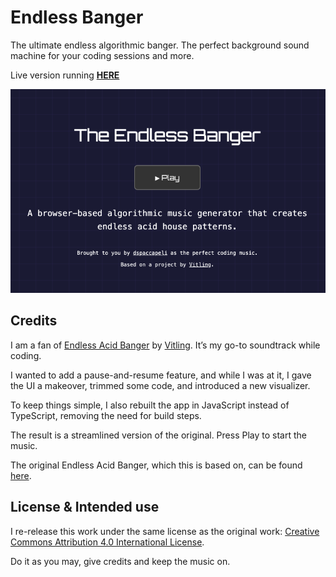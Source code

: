 # Endless Banger

The ultimate endless algorithmic banger. The perfect background sound machine for your coding sessions and more.

Live version running [**HERE**](https://endlessbanger.com)

![Screenshot](./screenshot.png)

## Credits

I am a fan of [Endless Acid Banger](https://www.vitling.xyz/toys/acid-banger) by [Vitling](https://www.vitling.xyz). It’s my go-to soundtrack while coding.

I wanted to add a pause-and-resume feature, and while I was at it, I gave the UI a makeover, trimmed some code, and introduced a new visualizer.

To keep things simple, I also rebuilt the app in JavaScript instead of TypeScript, removing the need for build steps.

The result is a streamlined version of the original. Press Play to start the music.

The original Endless Acid Banger, which this is based on, can be found [here](https://github.com/vitling/endless-acid-banger).

## License & Intended use

I re-release this work under the same license as the original work: [Creative Commons Attribution 4.0 International License](http://creativecommons.org/licenses/by/4.0/).

Do it as you may, give credits and keep the music on.